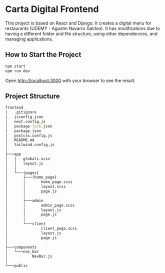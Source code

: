 # Carta Digital Frontend

This project is based on React and Django: It creates a digital menu for restaurants (UDEMY - Agustin Navarro Galdon). It has modifications due to having a different folder and file structure, using other dependencies, and managing applications.

## How to Start the Project

```bash
npm start
npm run dev
```

Open [http://localhost:3000](http://localhost:3000) with your browser to see the result.

## Project Structure

```cmd
frontend
│   .gitignore
│   jsconfig.json
│   next.config.js
│   package-lock.json
│   package.json
│   postcss.config.js
│   README.md
│   tailwind.config.js
│
├───app
│   │   globals.scss
│   │   layout.js
│   │
│   └───(pages)
│       ├───(home_page)
│       │       home_page.scss
│       │       layout.scss
│       │       page.js
│       │
│       ├───admin
│       │       admin_page.scss
│       │       layout.js
│       │       page.js
│       │
│       └───client
│               client_page.scss
│               layout.js
│               page.js
│
├───components
│   └───nav_bar
│           NavBar.js
│
└───public
```
